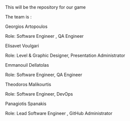 This will be the repository for our game 

The team is : 

Georgios Artopoulos 

Role: Software Engineer , QA Engineer

Elisavet Voulgari

Role: Level & Graphic Designer, Presentation Administrator 

Emmanouil Dellatolas 

Role: Software Engineer, QA Engineer 


Theodoros Malikourtis

Role: Software Engineer, DevOps

Panagiotis Spanakis  

Role: Lead Software Engineer , GitHub Administrator 
